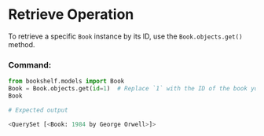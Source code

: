 # Retrieve Operation

To retrieve a specific `Book` instance by its ID, use the `Book.objects.get()` method.

### Command:
```python
from bookshelf.models import Book
Book = Book.objects.get(id=1)  # Replace `1` with the ID of the book you want to retrieve
Book

# Expected output

<QuerySet [<Book: 1984 by George Orwell>]>

